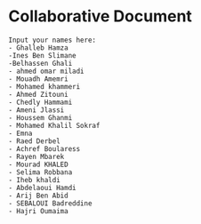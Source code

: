 # Collaborative Document
    Input your names here:
    - Ghalleb Hamza
    -Ines Ben Slimane
    -Belhassen Ghali
    - ahmed omar miladi
    - Mouadh Amemri
    - Mohamed khammeri
    - Ahmed Zitouni
    - Chedly Hammami
    - Ameni Jlassi
    - Houssem Ghanmi
    - Mohamed Khalil Sokraf
    - Emna
    - Raed Derbel
    - Achref Boularess
    - Rayen Mbarek
    - Mourad KHALED
    - Selima Robbana
    - Iheb khaldi
    - Abdelaoui Hamdi
    - Arij Ben Abid
    - SEBALOUI Badreddine
    - Hajri Oumaima
